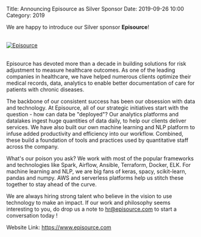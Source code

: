 Title: Announcing Episource as Silver Sponsor
Date: 2019-09-26 10:00
Category: 2019

We are happy to introduce our Silver sponsor **Episource**!

<!-- PELICAN_END_SUMMARY -->
<br>
<div class="text-center">
  <a href="https://www.episource.com" target="_blank">
    <img src="{static}/images/sponsors/episource.png" alt="Episource">
  </a>
</div>
<br>

Episource has devoted more than a decade in building solutions for risk adjustment to measure
healthcare outcomes. As one of the leading companies in healthcare, we have helped numerous
clients optimize their medical records, data, analytics to enable better documentation of care for
patients with chronic diseases.

The backbone of our consistent success has been our obsession with data and technology. At
Episource, all of our strategic initiatives start with the question - how can data be "deployed"?
Our analytics platforms and datalakes ingest huge quantities of data daily, to help our clients
deliver services. We have also built our own machine learning and NLP platform to infuse added
productivity and efficiency into our workflow. Combined, these build a foundation of tools and
practices used by quantitative staff across the company.

What's our poison you ask? We work with most of the popular frameworks and technologies like
Spark, Airflow, Ansible, Terraform, Docker, ELK. For machine learning and NLP, we are big fans of
keras, spacy, scikit-learn, pandas and numpy. AWS and serverless platforms help us stitch these
together to stay ahead of the curve.

We are always hiring strong talent who believe in the vision to use technology to make an impact.
If our work and philosophy seems interesting to you, do drop us a note to hr@episource.com to
start a conversation today !

Website Link: <a href="https://www.episource.com" target="_blank">https://www.episource.com</a>
